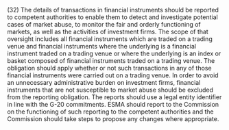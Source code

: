 (32) The details of transactions in financial instruments should be reported to competent authorities to enable them to detect and investigate potential cases of market abuse, to monitor the fair and orderly functioning of markets, as well as the activities of investment firms. The scope of that oversight includes all financial instruments which are traded on a trading venue and financial instruments where the underlying is a financial instrument traded on a trading venue or where the underlying is an index or basket composed of financial instruments traded on a trading venue. The obligation should apply whether or not such transactions in any of those financial instruments were carried out on a trading venue. In order to avoid an unnecessary administrative burden on investment firms, financial instruments that are not susceptible to market abuse should be excluded from the reporting obligation. The reports should use a legal entity identifier in line with the G-20 commitments. ESMA should report to the Commission on the functioning of such reporting to the competent authorities and the Commission should take steps to propose any changes where appropriate.